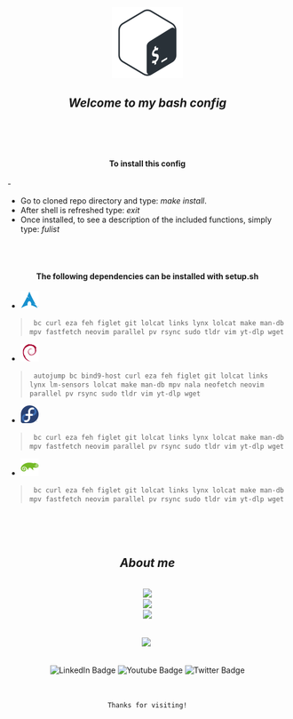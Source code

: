 <div align="center">
  <p>
    <img src="https://github.com/devicons/devicon/blob/master/icons/bash/bash-plain.svg" width="128" height="128">
  </p>
</div>

<div align="center">

## *Welcome to my bash config*

</div>

<div align="center">
  <p><br><br><br></p>

#### To install this config

</div>

<div>-
  
  -  Go to cloned repo directory and type: *make install*.
  -  After shell is refreshed type: *exit*
  -  Once installed, to see a description of the included functions, simply type:  *fulist*

</div>

<div align="center">
  <p><br><br></p>

#### The following dependencies can be installed with setup.sh

</div>

<div>
  
- <img src="https://github.com/devicons/devicon/blob/master/icons/archlinux/archlinux-original.svg" width="32" height="32">
>      bc curl eza feh figlet git lolcat links lynx lolcat make man-db mpv fastfetch neovim parallel pv rsync sudo tldr vim yt-dlp wget

- <img src="https://github.com/devicons/devicon/blob/master/icons/debian/debian-original.svg" width="32" height="32">
>      autojump bc bind9-host curl eza feh figlet git lolcat links lynx lm-sensors lolcat make man-db mpv nala neofetch neovim parallel pv rsync sudo tldr vim yt-dlp wget

- <img src="https://github.com/devicons/devicon/blob/master/icons/fedora/fedora-original.svg" width="32" height="32">
>      bc curl eza feh figlet git lolcat links lynx lolcat make man-db mpv fastfetch neovim parallel pv rsync sudo tldr vim yt-dlp wget

- <img src="https://github.com/devicons/devicon/blob/master/icons/opensuse/opensuse-original.svg" width="32" height="32">
>      bc curl eza feh figlet git lolcat links lynx lolcat make man-db mpv fastfetch neovim parallel pv rsync sudo tldr vim yt-dlp wget

</div>

<div align="center">
  <p><br><br><br></p>

## *About me*

</div>

<div align="center">
  <p><br>
  <img src="http://github-readme-streak-stats.herokuapp.com?user=thorbits&theme=transparent"/><br>
  <img src="https://github-readme-stats.vercel.app/api?username=thorbits&show_icons=true&theme=transparent&rank_icon=github"/><br>
  <img src="https://github-readme-stats.vercel.app/api/top-langs/?username=thorbits&layout=compact&theme=transparent"/><br>
  </p>
</div>

<div align="center">
  <p><br>
  <img src="https://img.shields.io/github/commit-activity/t/thorbits/thbashrc">
  <img src="https://komarev.com/ghpvc/?username=thorbits&style=flat-square&color=blue" alt=""/>
  </p>
</div>

<div align="center">
  <p><br>
  <img src="https://img.shields.io/badge/LinkedIn-blue?style=for-the-badge&logo=linkedin&logoColor=white" alt="LinkedIn Badge"/>
  <img src="https://img.shields.io/badge/YouTube-red?style=for-the-badge&logo=youtube&logoColor=white" alt="Youtube Badge"/>
  <img src="https://img.shields.io/badge/Twitter-blue?style=for-the-badge&logo=twitter&logoColor=white" alt="Twitter Badge"/>
  </p>
</div>

<div align="center">
  <p><br>
    
  ``Thanks for visiting!``
  
  </p>
</div>
